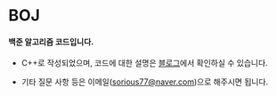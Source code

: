 # BOJ

#### 백준 알고리즘 코드입니다.



- C++로 작성되었으며, 코드에 대한 설명은 [블로그][blogLink]에서 확인하실 수 있습니다.

  [blogLink]:https://sorious77.tistory.com/category/Algorithm/백준

- 기타 질문 사항 등은 이메일(sorious77@naver.com)으로 해주시면 됩니다.

